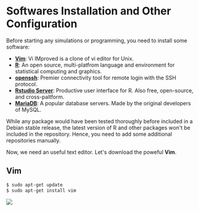 # Softwares Installation and Other Configuration
Before starting any simulations or programming, you need to install some software:

- [**Vim**][vim]: Vi IMproved is a clone of vi editor for Unix.
- [**R**][r]: An open source, multi-platfrom language and environment for statistical computing and graphics.   
- [**openssh**][openssh]: Premier connectivity tool for remote login with the SSH protocol.
- [**Rstudio Server**][rstudio]: Productive user interface for R. Also free, open-source, and cross-paltform.
- [**MariaDB**][mariadb]: A popular database servers. Made by the original developers of MySQL.

[vim]: www.vim.org
[r]: https://www.r-project.org/
[rstudio]: https://www.rstudio.com/
[openssh]: http://www.openssh.com/
[mariadb]: https://mariadb.org/

While any package would have been tested thoroughly before included in a Debian 
stable release, the latest version of R and other packages won't be included in 
the repository. Hence, you need to add some additional repositories manually.

Now, we need an useful text editor. Let's download the poweful **Vim**.

## Vim
```bash
$ sudo apt-get update
$ sudo apt-get install vim
```

<img src="https://upload.wikimedia.org/wikipedia/commons/9/9f/Vimlogo.svg">
